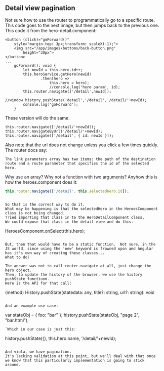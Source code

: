 
## <a name="detail-view-pagination">Detail view pagination</a>
Not sure how to use the router to programmatically go to a specific route.
This code goes to the next image, but then jumps back to the previous one.
This code it from the hero-detail.component:

```
<button (click)="goForward()"
    style="margin-top: 3px;transform: scaleX(-1);">
    <img src="/app/images/buttons/back-button.png"
        height="30px">
</button>
...
    goForward(): void {
        let newId = this.hero.id++;
        this.heroService.getHero(newId)
                .then(hero => 
                    this.hero = hero);
                    //console.log('hero param', id);
        this.router.navigate(['/detail',newId]);
        //window.history.pushState('detail','/detail','/detail/'+newId);
        console.log('goForward');
    }
```

These version will do the same:

```
this.router.navigate(['/detail/'+newId]);
this.router.navigateByUrl('/detail/'+newId);
this.router.navigate(['/detail', { id: newId }]);
```

Also note that the url does not change unless you click a few times quickly.
The router docs say:
```
The link parameters array has two items: the path of the destination route and a route parameter that specifies the id of the selected hero.
```
Why use an array?  Why not a function with two arguments?
Anyhow this is how the heroes.component does it:

```JavaScript
this.router.navigate(['/detail', this.selectedHero.id]);
```

```

So that is the correct way to do it.  
What may be happening is that the selectedHero in the HeroesComponent class is not being changed.
Tried importing that class in to the HeroDetailComponent class, 
We could expose that class in the detail view and do this:

```
HeroesComponent.onSelect(this.hero);
```

But, then that would have to be a static function.  Not sure, in the JS world, since using the 'new' keyword is frowned upon and Angular has it's own way of creating these classes...
What to do?

The answer was not to call router.navigate at all, just change the hero object.
Then, to update the history of the browser, we use the history pushState functiuon.
Here is the API for that call:

```
(method) History.pushState(statedata: any, title?: string, url?: string): void
```

And an example use case:

```
var stateObj = { foo: "bar" };
history.pushState(stateObj, "page 2", "bar.html");
```
`Which in our case is just this:

```
history.pushState({}, this.hero.name, '/detail/'+newId);
```

And viola, we have pagination.  
It's lacking validation at this point, but we'll deal with that once we know that this particularly implementation is going to stick around.


